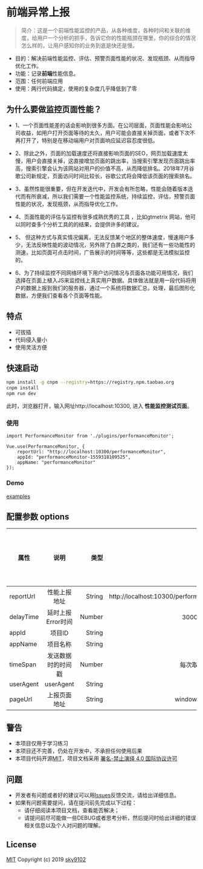 # 前端异常上报

> 简介：这是一个前端性能监控的产品，从各种维度，各种时间和关联的维度，给用户一个分析的抓手，告诉它你的性能瓶颈在哪里，你的综合的情况怎么样的，让用户感知你的业务到底是快还是慢。

* 目的：解决前端性能监控、评估、预警页面性能的状况、发现瓶颈、从而指导优化工作。
* 功能：记录**前端**性能信息。
* 范围：任何前端应用
* 使用：两行代码搞定，使用的复杂度几乎降低到了零

## 为什么要做监控页面性能？
* 1、一个页面性能差的话会影响到很多方面。在公司层面，页面性能会影响公司收益，如用户打开页面等待的太久，用户可能会直接关掉页面，或者下次不再打开了，特别是在移动端用户对页面响应延迟容忍度很低。

* 2、除此之外，页面的加载速度还将直接影响页面的SEO，网页加载速度太慢，用户会直接关掉，这直接增加页面的跳出率，当搜索引擎发现页面跳出率高，搜索引擎会认为该网站对用户的价值不高，从而降低排名。2018年7月谷歌公司新规定，页面访问时间比较长，谷歌公式将会降低该页面的搜索排名。

* 3、虽然性能很重要，但在开发迭代中，开发会有所忽略，性能会随着版本迭代而有所衰减，所以我们需要一个性能监控系统，持续监控，评估，预警页面性能的状况，发现瓶颈，从而指导优化工作。

* 4、页面性能的评估与监控有很多成熟优秀的工具 ，比如gtmetrix 网站，他可以同时查多个分析工具的的结果，会提供许多的建议。

* 5、 但这种方式与真实情况偏离，无法反馈某个地区的整体速度，慢速用户多少，无法反映性能的波动情况，另外除了白屏之类的，我们还有一些功能性的测速，比如页面可点击时间，广告展示的时间等等，这些都是无法模拟监控的。

* 6、为了持续监控不同网络环境下用户访问情况与页面各功能可用情况，我们选择在页面上植入JS来监控线上真实用户数据。具体做法就是用一段代码将用户的数据上报到我们的服务器，通过一个系统将数据汇总，处理，最后图形化数据，方便我们查看各个页面等性能。

## 特点
* 可拔插
* 代码侵入量小
* 使用灵活方便

## 快速启动

``` bash
npm install -g cnpm --registry=https://registry.npm.taobao.org
cnpm install
npm run dev
```
此时，浏览器打开，输入网址http://localhost:10300, 进入 **性能监控测试页面**。

### 使用
```
import PerformanceMonitor from './plugins/performanceMonitor';

Vue.use(PerformanceMonitor, {
    reportUrl: "http://localhost:10300/performanceMonitor",
    appId: "performanceMonitor-1559318109525",
    appName: "performanceMonitor"
});
```

### Demo
[examples](https://github.com/sky9102/performance-monitor/blob/master/src/views/index.vue)

## 配置参数 options

属性|说明|类型|默认值|是否可以为空
--|:--:|--:|--:|--:
reportUrl|性能上报地址|String|http://localhost:10300/performanceMonitor|N|
delayTime|延时上报Error时间|Number|3000 (单位：毫秒)|Y
appId|项目ID|String||Y
appName|项目名称|String||Y
timeSpan|发送数据时的时间戳|Number|每次取当前的时间戳|Y|
userAgent|userAgent|String|userAgent|Y|
pageUrl|上报页面地址|String|window.location.href|Y|


## 警告
* 本项目仅用于学习练习
* 本项目还不完善，仍处在开发中，不承担任何使用后果
* 本项目代码开源[MIT](https://github.com/sky9102/performance-monitor/blob/master/LICENSE)，项目文档采用 [署名-禁止演绎 4.0 国际协议许可](https://creativecommons.org/licenses/by-nd/4.0/deed.zh)


## 问题
* 开发者有问题或者好的建议可以用[Issues](https://github.com/sky9102/performance-monitor/issues)反馈交流，请给出详细信息。
* 如果有问题需要提问，请在提问前先完成以下过程：
    * 请仔细阅读本项目文档，查看能否解决；
    * 请提问前尽可能做一些DEBUG或者思考分析，然后提问时给出详细的错误相关信息以及个人对问题的理解。

## License
[MIT](https://github.com/sky9102/performance-monitor/blob/master/LICENSE) Copyright (c) 2019 [sky9102](https://github.com/sky9102)
